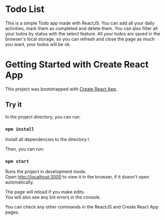 # Todo List

This is a simple Todo app made with ReactJS. You can add all your daily activities, mark them as completed and delete them.
You can also filter all your todos by status with the select feature.
All your todos are saved in the browser's local storage, so you can refresh and close the page as much you want, your todos will be ok.

# Getting Started with Create React App

This project was bootstrapped with [Create React App](https://github.com/facebook/create-react-app).

## Try it

In the project directory, you can run:

### `npm install`

Install all dependencies to the directory.\

Then, you can run:

### `npm start`

Runs the project in development mode.\
Open [http://localhost:3000](http://localhost:3000) to view it in the browser, if it doesn't open automatically.

The page will reload if you make edits.\
You will also see any lint errors in the console.

You can check any other commands in the ReactJS and Create React App pages.
